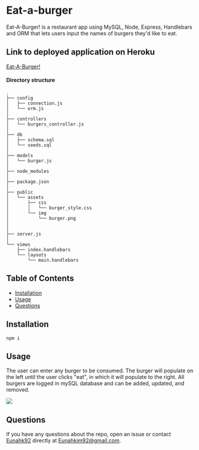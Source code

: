 # Eat-a-burger
Eat-A-Burger! is a restaurant app using MySQL, Node, Express, Handlebars and ORM that lets users input the names of burgers they'd like to eat.

## Link to deployed application on Heroku
[Eat-A-Burger!](https://hidden-scrubland-09098.herokuapp.com/)

#### Directory structure
```
.
├── config
│   ├── connection.js
│   └── orm.js
│ 
├── controllers
│   └── burgers_controller.js
│
├── db
│   ├── schema.sql
│   └── seeds.sql
│
├── models
│   └── burger.js
│ 
├── node_modules
│ 
├── package.json
│
├── public
│   └── assets
│       ├── css
│       │   └── burger_style.css
│       └── img
│           └── burger.png
│   
│
├── server.js
│
└── views
    ├── index.handlebars
    └── layouts
        └── main.handlebars
```

## Table of Contents
* [Installation](#installation)
* [Usage](#usage)
* [Questions](#questions)

## Installation
```
npm i
```

## Usage
The user can enter any burger to be consumed. The burger will populate on the left until the user clicks "eat", in which it will populate to the right. All burgers are logged in mySQL database and can be added, updated, and removed.

![](public/assets/eataburger.gif)


## Questions
If you have any questions about the repo, open an issue or contact [Eunahk92](https://github.com/eunahk92) directly at Eunahkim92@gmail.com.